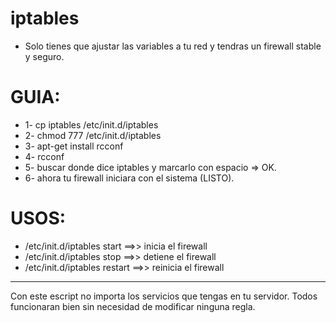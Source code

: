 iptables
==
* Solo tienes que ajustar las variables a tu red y tendras un firewall stable y seguro.

GUIA:
=
* 1- cp iptables /etc/init.d/iptables
* 2- chmod 777 /etc/init.d/iptables
* 3- apt-get install rcconf
* 4- rcconf
* 5- buscar donde dice iptables y marcarlo con espacio => OK.
* 6- ahora tu firewall iniciara con el sistema (LISTO).

USOS:
=
* /etc/init.d/iptables start ==>> inicia el firewall
* /etc/init.d/iptables stop ==>> detiene el firewall
* /etc/init.d/iptables restart ==>> reinicia el firewall

----
Con este escript no importa los servicios que tengas en tu servidor. Todos funcionaran bien sin necesidad de modificar ninguna regla.
